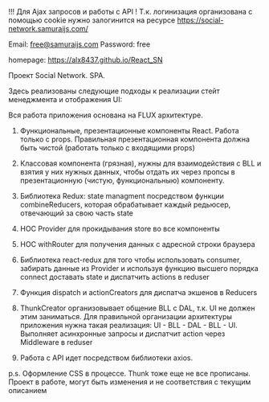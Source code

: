 !!! Для Ajax запросов и работы с API !
Т.к. логинизация организована с помощью cookie нужно
залогинится на ресурсе https://social-network.samuraijs.com/

Email: free@samuraijs.com
Password: free

homepage: https://alx8437.github.io/React_SN



Проект Social Network. SPA.

Здесь реализованы следующие подходы к реализации стейт менеджмента и отображения UI:

Вся работа приложения основана на FLUX архитектуре.

1) Функциональные, презентационные компоненты  React. Работа только с props.
Правильная презентационная компонента должна быть чистой (работать только с входящими props)

2) Классовая компонента (грязная), нужны для взаимодействия с BLL и взятия у них нужных данных,
чтобы отдать их через пропсы в презентационную (чистую, функциональныю) компоненту.

2) Библиотека Redux: state managment посредством функции combineReducers, 
которая обрабатывает каждый редьюсер, отвечающий за свою часть state

3) HOC Provider для прокидывания store во все компоненты

4) HOC withRouter для получения данных с адресной строки браузера

5) Библиотека react-redux для того чтобы использовать consumer, забирать данные
из Provider и используя функцию высшего порядка connect доставать state и диспатчить actions в reduser

6) Функция dispatch и actionCreators для диспатча экшенов в Reduсers 

7) ThunkCreator организовывает общение BLL c DAL, т.к. UI не должен этим заниматься. Для правильной 
организации архитектуры приложения нужна такая реализация: UI - BLL - DAL - BLL - UI.
Выполняет асинхронные запросы и диспатчит action через Middleware в reduser

8) Работа с  API идет посредством библиотеки axios.



p.s. Оформление CSS в процессе. Thunk тоже еще не все прописаны. Проект в работе,
могут быть изменения и не соответствия с текущим описанием

